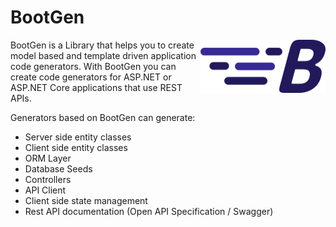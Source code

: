 # BootGen
<img align="right" width="200px" height="85px" src="img/BootGenLogo.png">
BootGen is a Library that helps you to create model based and template driven application code generators. With BootGen you can create code generators for ASP.NET or ASP.NET Core applications that use REST APIs.

Generators based on BootGen can generate:
* Server side entity classes
* Client side entity classes
* ORM Layer
* Database Seeds
* Controllers
* API Client
* Client side state management
* Rest API documentation (Open API Specification / Swagger)
